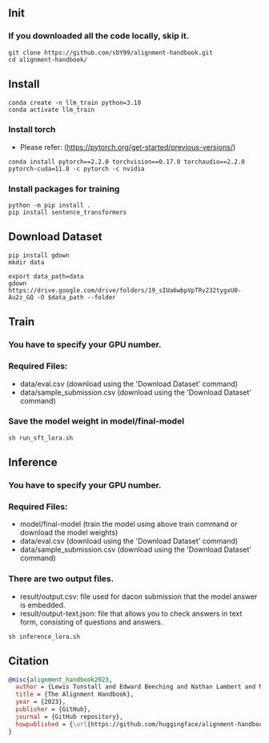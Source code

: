 ## Init
### If you downloaded all the code locally, skip it.
```
git clone https://github.com/sbY99/alignment-handbook.git
cd alignment-handbook/
```

## Install
```
conda create -n llm_train python=3.10
conda activate llm_train
```

### Install torch
- Please refer: (https://pytorch.org/get-started/previous-versions/)
```
conda install pytorch==2.2.0 torchvision==0.17.0 torchaudio==2.2.0 pytorch-cuda=11.8 -c pytorch -c nvidia
```

### Install packages for training
```
python -m pip install .
pip install sentence_transformers
```

## Download Dataset
```
pip install gdown
mkdir data
```

```
export data_path=data
gdown https://drive.google.com/drive/folders/19_sIUa6wbpVpTRv232tygxU0-Au2z_GQ -O $data_path --folder
```


## Train
### You have to specify your GPU number.
### Required Files: 
- data/eval.csv (download using the 'Download Dataset' command)
- data/sample_submission.csv (download using the 'Download Dataset' command)
### Save the model weight in model/final-model
```
sh run_sft_lora.sh
```

## Inference

### You have to specify your GPU number.
### Required Files: 
- model/final-model (train the model using above train command or download the model weights)
- data/eval.csv (download using the 'Download Dataset' command)
- data/sample_submission.csv (download using the 'Download Dataset' command)
  
### There are two output files. 
- result/output.csv: file used for dacon submission that the model answer is embedded.
- result/output-text.json: file that allows you to check answers in text form, consisting of questions and answers.
```
sh inference_lora.sh
```

## Citation

```bibtex
@misc{alignment_handbook2023,
  author = {Lewis Tunstall and Edward Beeching and Nathan Lambert and Nazneen Rajani and Shengyi Huang and Kashif Rasul and Alexander M. Rush and Thomas Wolf},
  title = {The Alignment Handbook},
  year = {2023},
  publisher = {GitHub},
  journal = {GitHub repository},
  howpublished = {\url{https://github.com/huggingface/alignment-handbook}}
}
```
